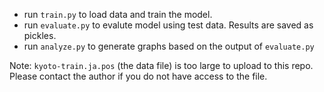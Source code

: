 * run `train.py` to load data and train the model.
* run `evaluate.py` to evalute model using test data. Results are saved as pickles.
* run `analyze.py` to generate graphs based on the output of `evaluate.py`

Note: `kyoto-train.ja.pos` (the data file) is too large to upload to this repo. Please contact the author if you do not have access to the file.
